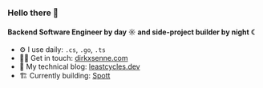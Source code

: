 ### Hello there 👋

#### Backend Software Engineer by day ☼ and side-project builder by night ☾

- ⚙️ I use daily: `.cs`, `.go`, `.ts`
- 🙎‍♂️ Get in touch: [dirkxsenne.com](https://dirkxsenne.com)
- 📝 My technical blog: [leastcycles.dev](https://leastcycles.dev)
- 🏗 Currently building: [Spott](https://spott.io)

